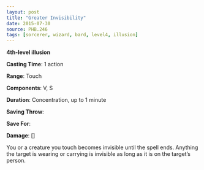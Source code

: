 ```yaml
---
layout: post
title: "Greater Invisibility"
date: 2015-07-30
source: PHB.246
tags: [sorcerer, wizard, bard, level4, illusion]
---
```


**4th-level illusion**

**Casting Time**: 1 action

**Range**: Touch

**Components**: V, S

**Duration**: Concentration, up to 1 minute

**Saving Throw**:

**Save For**:

**Damage**: []

You or a creature you touch becomes invisible until the spell ends. Anything the target is wearing or carrying is invisible as long as it is on the target’s person.
